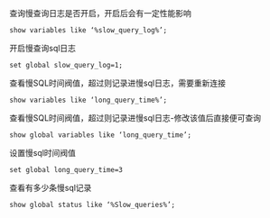 查询慢查询日志是否开启，开启后会有一定性能影响
```
show variables like ‘%slow_query_log%’;
```

开启慢查询sql日志
```
set global slow_query_log=1;
```

查看慢SQL时间阀值，超过则记录进慢sql日志，需要重新连接
```
show variables like ‘long_query_time%’;
```

查看慢SQL时间阀值，超过则记录进慢sql日志-修改该值后直接便可查询
```
show global variables like ‘long_query_time’;
```

设置慢sql时间阀值
```
set global long_query_time=3
```

查看有多少条慢sql记录
```
show global status like ‘%Slow_queries%’;
```
